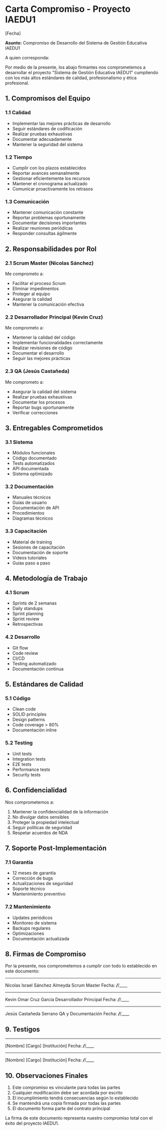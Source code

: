 # Carta Compromiso - Proyecto IAEDU1

[Fecha]

**Asunto:** Compromiso de Desarrollo del Sistema de Gestión Educativa IAEDU1

A quien corresponda:

Por medio de la presente, los abajo firmantes nos comprometemos a desarrollar el proyecto "Sistema de Gestión Educativa IAEDU1" cumpliendo con los más altos estándares de calidad, profesionalismo y ética profesional.

## 1. Compromisos del Equipo

### 1.1 Calidad
- Implementar las mejores prácticas de desarrollo
- Seguir estándares de codificación
- Realizar pruebas exhaustivas
- Documentar adecuadamente
- Mantener la seguridad del sistema

### 1.2 Tiempo
- Cumplir con los plazos establecidos
- Reportar avances semanalmente
- Gestionar eficientemente los recursos
- Mantener el cronograma actualizado
- Comunicar proactivamente los retrasos

### 1.3 Comunicación
- Mantener comunicación constante
- Reportar problemas oportunamente
- Documentar decisiones importantes
- Realizar reuniones periódicas
- Responder consultas ágilmente

## 2. Responsabilidades por Rol

### 2.1 Scrum Master (Nicolas Sánchez)
Me comprometo a:
- Facilitar el proceso Scrum
- Eliminar impedimentos
- Proteger al equipo
- Asegurar la calidad
- Mantener la comunicación efectiva

### 2.2 Desarrollador Principal (Kevin Cruz)
Me comprometo a:
- Mantener la calidad del código
- Implementar funcionalidades correctamente
- Realizar revisiones de código
- Documentar el desarrollo
- Seguir las mejores prácticas

### 2.3 QA (Jesús Castañeda)
Me comprometo a:
- Asegurar la calidad del sistema
- Realizar pruebas exhaustivas
- Documentar los procesos
- Reportar bugs oportunamente
- Verificar correcciones

## 3. Entregables Comprometidos

### 3.1 Sistema
- Módulos funcionales
- Código documentado
- Tests automatizados
- API documentada
- Sistema optimizado

### 3.2 Documentación
- Manuales técnicos
- Guías de usuario
- Documentación de API
- Procedimientos
- Diagramas técnicos

### 3.3 Capacitación
- Material de training
- Sesiones de capacitación
- Documentación de soporte
- Videos tutoriales
- Guías paso a paso

## 4. Metodología de Trabajo

### 4.1 Scrum
- Sprints de 2 semanas
- Daily standups
- Sprint planning
- Sprint review
- Retrospectivas

### 4.2 Desarrollo
- Git flow
- Code review
- CI/CD
- Testing automatizado
- Documentación continua

## 5. Estándares de Calidad

### 5.1 Código
- Clean code
- SOLID principles
- Design patterns
- Code coverage > 80%
- Documentación inline

### 5.2 Testing
- Unit tests
- Integration tests
- E2E tests
- Performance tests
- Security tests

## 6. Confidencialidad

Nos comprometemos a:
1. Mantener la confidencialidad de la información
2. No divulgar datos sensibles
3. Proteger la propiedad intelectual
4. Seguir políticas de seguridad
5. Respetar acuerdos de NDA

## 7. Soporte Post-Implementación

### 7.1 Garantía
- 12 meses de garantía
- Corrección de bugs
- Actualizaciones de seguridad
- Soporte técnico
- Mantenimiento preventivo

### 7.2 Mantenimiento
- Updates periódicos
- Monitoreo de sistema
- Backups regulares
- Optimizaciones
- Documentación actualizada

## 8. Firmas de Compromiso

Por la presente, nos comprometemos a cumplir con todo lo establecido en este documento:

_________________________
Nicolas Israel Sánchez Almeyda
Scrum Master
Fecha: ___/___/____

_________________________
Kevin Omar Cruz Garcia
Desarrollador Principal
Fecha: ___/___/____

_________________________
Jesús Castañeda Serrano
QA y Documentación
Fecha: ___/___/____

## 9. Testigos

_________________________
[Nombre]
[Cargo]
[Institución]
Fecha: ___/___/____

_________________________
[Nombre]
[Cargo]
[Institución]
Fecha: ___/___/____

## 10. Observaciones Finales

1. Este compromiso es vinculante para todas las partes
2. Cualquier modificación debe ser acordada por escrito
3. El incumplimiento tendrá consecuencias según lo establecido
4. Se mantendrá una copia firmada por todas las partes
5. El documento forma parte del contrato principal

La firma de este documento representa nuestro compromiso total con el éxito del proyecto IAEDU1. 